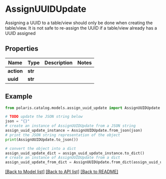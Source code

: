 <!--

 Licensed to the Apache Software Foundation (ASF) under one
 or more contributor license agreements.  See the NOTICE file
 distributed with this work for additional information
 regarding copyright ownership.  The ASF licenses this file
 to you under the Apache License, Version 2.0 (the
 "License"); you may not use this file except in compliance
 with the License.  You may obtain a copy of the License at

   http://www.apache.org/licenses/LICENSE-2.0

 Unless required by applicable law or agreed to in writing,
 software distributed under the License is distributed on an
 "AS IS" BASIS, WITHOUT WARRANTIES OR CONDITIONS OF ANY
 KIND, either express or implied.  See the License for the
 specific language governing permissions and limitations
 under the License.

-->
# AssignUUIDUpdate

Assigning a UUID to a table/view should only be done when creating the table/view. It is not safe to re-assign the UUID if a table/view already has a UUID assigned

## Properties

Name | Type | Description | Notes
------------ | ------------- | ------------- | -------------
**action** | **str** |  | 
**uuid** | **str** |  | 

## Example

```python
from polaris.catalog.models.assign_uuid_update import AssignUUIDUpdate

# TODO update the JSON string below
json = "{}"
# create an instance of AssignUUIDUpdate from a JSON string
assign_uuid_update_instance = AssignUUIDUpdate.from_json(json)
# print the JSON string representation of the object
print(AssignUUIDUpdate.to_json())

# convert the object into a dict
assign_uuid_update_dict = assign_uuid_update_instance.to_dict()
# create an instance of AssignUUIDUpdate from a dict
assign_uuid_update_from_dict = AssignUUIDUpdate.from_dict(assign_uuid_update_dict)
```
[[Back to Model list]](../README.md#documentation-for-models) [[Back to API list]](../README.md#documentation-for-api-endpoints) [[Back to README]](../README.md)


